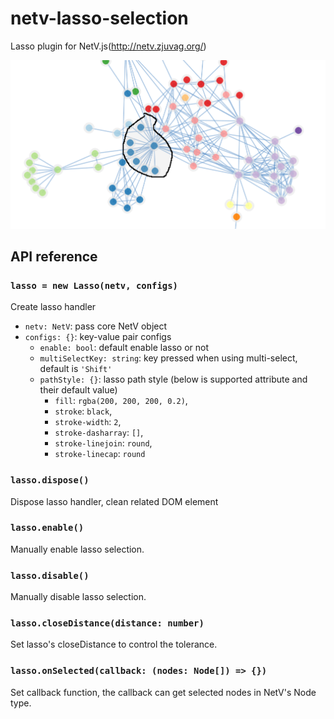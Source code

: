 # netv-lasso-selection

Lasso plugin for NetV.js(http://netv.zjuvag.org/)

![lasso](./images/lasso.png)

## API reference

### `lasso = new Lasso(netv, configs)`

Create lasso handler

* `netv: NetV`: pass core NetV object
* `configs: {}`: key-value pair configs
    * `enable: bool`: default enable lasso or not
    * `multiSelectKey: string`: key pressed when using multi-select, default is `'Shift'`
    * `pathStyle: {}`: lasso path style (below is supported attribute and their default value)
        * `fill`: `rgba(200, 200, 200, 0.2)`,
        * `stroke`: `black`,
        * `stroke-width`: `2`,
        * `stroke-dasharray`: `[]`,
        * `stroke-linejoin`: `round`,
        * `stroke-linecap`: `round`

### `lasso.dispose()`

Dispose lasso handler, clean related DOM element

### `lasso.enable()`

Manually enable lasso selection.

### `lasso.disable()`

Manually disable lasso selection.

### `lasso.closeDistance(distance: number)`

Set lasso's closeDistance to control the tolerance.

### `lasso.onSelected(callback: (nodes: Node[]) => {})`

Set callback function, the callback can get selected nodes in NetV's Node type.